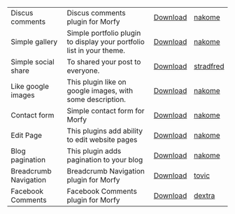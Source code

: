 |||||
| -----|-------------|-----|-----|
| Discus comments | Discus comments plugin for Morfy |[Download](http://forum.monstra.org/topic/498/discus-comments/) | [nakome]() |
| Simple gallery | Simple portfolio plugin to display your portfolio list in your theme. |[Download](http://forum.monstra.org/topic/499/simple-gallery-plugin/) | [nakome]() |
| Simple social share | To shared your post to everyone. |[Download](http://forum.monstra.org/topic/500/simple-social-share-network/) | [stradfred]() |
| Like google images | This plugin like on google images, with some description. |[Download](http://forum.monstra.org/topic/511/likegoogle/) | [nakome]() |
| Contact form | Simple contact form for Morfy |[Download](http://forum.monstra.org/topic/513/mycontact/) | [nakome]() |
| Edit Page | This plugins add ability to edit website pages |[Download](http://forum.monstra.org/topic/526/editpage-plugin-experiment/) | [nakome]() |
| Blog pagination | This plugin adds pagination to your blog |[Download](http://forum.monstra.org/topic/520/blog-pagination/) | [nakome]() |
| Breadcrumb Navigation | Breadcrumb Navigation plugin for Morfy |[Download](http://forum.monstra.org/topic/543/breadcrumb-navigation-plugin/) | [tovic]() |
| Facebook Comments | Facebook Comments plugin for Morfy |[Download](http://forum.monstra.org/topic/699/facebook-comments/) | [dextra]() |
